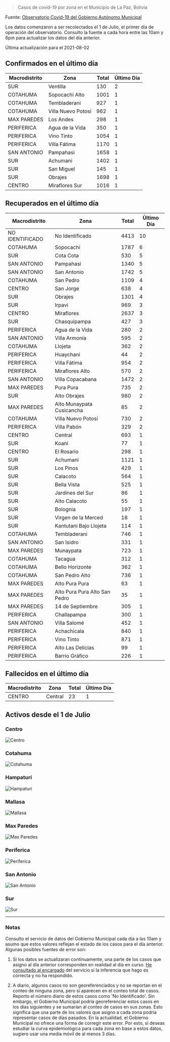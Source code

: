 > Casos de covid-19 por zona en el Municipio de La Paz, Bolivia

Fuente: [Observatorio Covid-19 del Gobierno Autónomo Municipal](http://observatoriocovid19.lapaz.bo/observatorio/index.php/datos-abiertos-covid)

Los datos comenzaron a ser recolectados el 1 de Julio, el primer día de operación del observatorio. Consulto la fuente a cada hora entre las 10am y 6pm para actualizar los datos del día anterior.

Última actualización para el 2021-08-02

## Confirmados en el último día

| Macrodistrito   | Zona               |   Total |   Último Día |
|-----------------|--------------------|---------|--------------|
| SUR             | Ventilla           |     130 |            2 |
| COTAHUMA        | Sopocachi Alto     |    1001 |            1 |
| COTAHUMA        | Tembladerani       |     927 |            1 |
| COTAHUMA        | Villa Nuevo Potosí |     962 |            1 |
| MAX PAREDES     | Los Andes          |     298 |            1 |
| PERIFERICA      | Agua de la Vida    |     350 |            1 |
| PERIFERICA      | Vino Tinto         |    1054 |            1 |
| PERIFERICA      | Villa Fátima       |    1170 |            1 |
| SAN ANTONIO     | Pampahasi          |    1658 |            1 |
| SUR             | Achumani           |    1402 |            1 |
| SUR             | San Miguel         |     145 |            1 |
| SUR             | Obrajes            |    1698 |            1 |
| CENTRO          | Miraflores Sur     |    1016 |            1 |

## Recuperados en el último día

| Macrodistrito   | Zona                          |   Total |   Último Día |
|-----------------|-------------------------------|---------|--------------|
| NO IDENTIFICADO | No Identificado               |    4413 |           10 |
| COTAHUMA        | Sopocachi                     |    1787 |            6 |
| SUR             | Cota Cota                     |     530 |            5 |
| SAN ANTONIO     | Pampahasi                     |    1340 |            5 |
| SAN ANTONIO     | San Antonio                   |    1742 |            5 |
| COTAHUMA        | San Pedro                     |    1109 |            4 |
| CENTRO          | San Jorge                     |     638 |            4 |
| SUR             | Obrajes                       |    1301 |            4 |
| SUR             | Irpavi                        |     969 |            3 |
| CENTRO          | Miraflores                    |    2637 |            3 |
| SUR             | Chasquipampa                  |     427 |            3 |
| PERIFERICA      | Agua de la Vida               |     280 |            2 |
| SAN ANTONIO     | Villa Armonía                 |     595 |            2 |
| COTAHUMA        | Llojeta                       |     362 |            2 |
| PERIFERICA      | Huaychani                     |      44 |            2 |
| PERIFERICA      | Villa Fátima                  |     954 |            2 |
| PERIFERICA      | Miraflores Alto               |     570 |            2 |
| SAN ANTONIO     | Villa Copacabana              |    1472 |            2 |
| MAX PAREDES     | Pura Pura                     |     735 |            2 |
| SUR             | Alto Obrajes                  |     980 |            2 |
| MAX PAREDES     | Alto Munaypata Cusicancha     |      85 |            2 |
| COTAHUMA        | Villa Nuevo Potosí            |     730 |            2 |
| PERIFERICA      | Villa Pabón                   |     329 |            2 |
| CENTRO          | Central                       |     693 |            1 |
| SUR             | Koani                         |      77 |            1 |
| CENTRO          | El Rosario                    |     298 |            1 |
| SUR             | Achumani                      |    1121 |            1 |
| SUR             | Los Pinos                     |     429 |            1 |
| SUR             | Calacoto                      |     564 |            1 |
| SUR             | Bella Vista                   |     525 |            1 |
| SUR             | Jardines del Sur              |      86 |            1 |
| SUR             | Alto Calacoto                 |      55 |            1 |
| SUR             | Bolognia                      |     197 |            1 |
| SUR             | Virgen de la Merced           |      18 |            1 |
| SUR             | Kantutani Bajo Llojeta        |     114 |            1 |
| COTAHUMA        | Tembladerani                  |     746 |            1 |
| SAN ANTONIO     | San Isidro                    |     331 |            1 |
| MAX PAREDES     | Munaypata                     |     723 |            1 |
| COTAHUMA        | Tacagua                       |     312 |            1 |
| COTAHUMA        | Bello Horizonte               |     362 |            1 |
| COTAHUMA        | San Pedro Alto                |     736 |            1 |
| MAX PAREDES     | Alto Pura Pura                |      63 |            1 |
| MAX PAREDES     | Alto Pura Pura Alto San Pedro |      35 |            1 |
| MAX PAREDES     | 14 de Septiembre              |     305 |            1 |
| PERIFERICA      | Challapampa                   |     300 |            1 |
| SAN ANTONIO     | Villa Salomé                  |     452 |            1 |
| PERIFERICA      | Achachicala                   |     840 |            1 |
| PERIFERICA      | Vino Tinto                    |     871 |            1 |
| PERIFERICA      | Alto Las Delicias             |      99 |            1 |
| PERIFERICA      | Barrio Gráfico                |     226 |            1 |

## Fallecidos en el último día

| Macrodistrito   | Zona    |   Total |   Último Día |
|-----------------|---------|---------|--------------|
| CENTRO          | Central |      23 |            1 |

## Activos desde el 1 de Julio

### Centro

![Centro](plots/activos_centro.png)

### Cotahuma

![Cotahuma](plots/activos_cotahuma.png)

### Hampaturi

![Hampaturi](plots/activos_hampaturi.png)

### Mallasa

![Mallasa](plots/activos_mallasa.png)

### Max Paredes

![Max Paredes](plots/activos_max_paredes.png)

### Periferica

![Periferica](plots/activos_periferica.png)

### San Antonio

![San Antonio](plots/activos_san_antonio.png)

### Sur

![Sur](plots/activos_sur.png)

---

### Notas

Consulto el servicio de datos del Gobierno Municipal cada día a las 10am y asumo que estos valores reflejan el estado de los casos para el día anterior. Algunas posibles fuentes de error son:

1. Si los datos se actualizaran contínuamente, una parte de los casos que asigno al día anterior corresponden en realidad al día en curso. [He consultado al encargado](https://twitter.com/mauforonda/status/1278727234765959168) del servicio si la inferencia que hago es correcta y no ha respondido.

2. A diario, algunos casos no son georeferenciados y no se reportan en el conteo de ninguna zona, pero sí aparecen en el conteo total de casos. Reporto el número diario de estos casos como 'No Identificado'.  Sin embargo, el Gobierno Municipal podría georeferenciar estos casos en los días siguientes y se sumarían al conteo de casos en sus zonas. Esto significa que una parte de los valores que asigno a cada zona podría representar casos de días pasados. En la actualidad, el Gobierno Municipal no ofrece una forma de corregir este error. Por esto, si deseas estudiar la curva epidemiológica para cada zona en base a estos datos, sugiero usar una media móvil de al menos 3 días.